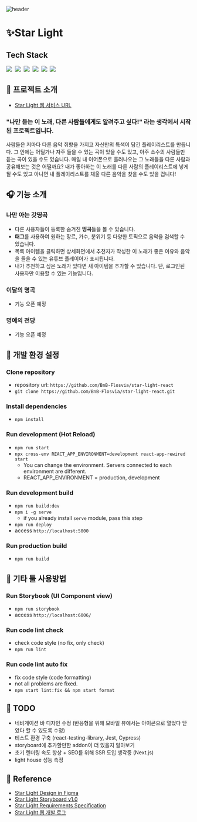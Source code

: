 ![header](https://capsule-render.vercel.app/api?type=waving&color=43569C&height=300&section=header&text=STAR%20LIGHT&desc=나만%20아는%20띵곡을%20공유해보세요%21&fontSize=50&fontColor=ffffff&fontAlignY=35&descAlignY=50&animation=fadeIn)

# ✨Star Light
## Tech Stack
<img src="https://img.shields.io/badge/React%20v17.0.1-61DAFB?style=plastic&logo=React&logoColor=white"/>&nbsp;
<img src="https://img.shields.io/badge/StyledComponent%20v5.1.1-DB7093?style=plastic&logo=styled-components&logoColor=white"/>&nbsp;
<img src="https://img.shields.io/badge/MobX%20v6.2.0-FF9955?style=plastic&logo=MobX&logoColor=white"/>&nbsp;
<img src="https://img.shields.io/badge/AntDesign%20v4.15.6-0170FE?style=plastic&logo=Ant%20Design&logoColor=white"/>&nbsp;
<img src="https://img.shields.io/badge/MaterialUI%20v4.11.4-0081CB?style=plastic&logo=Material-UI&logoColor=white"/>&nbsp;
<img src="https://img.shields.io/badge/Storybook%20v5.3.19-FF4785?style=plastic&logo=Storybook&logoColor=white"/>

## 🎵 프로젝트 소개
- [Star Light 웹 서비스 URL](http://star-light-web.ap-northeast-2.elasticbeanstalk.com)

<h3>"나만 듣는 이 노래, 다른 사람들에게도 알려주고 싶다!" 라는 생각에서 시작된 프로젝트입니다.</h3>
사람들은 저마다 다른 음악 취향을 가지고 자신만의 특색이 담긴 플레이리스트를 만듭니다. 
그 안에는 어딜가나 자주 들을 수 있는 곡이 있을 수도 있고, 아주 소수의 사람들만 듣는 곡이 있을 수도 있습니다.
매일 내 이어폰으로 흘러나오는 그 노래들을 다른 사람과 공유해보는 것은 어떨까요? 
내가 좋아하는 이 노래를 다른 사람의 플레이리스트에 넣게될 수도 있고 아니면 내 플레이리스트를 채울 다른 음악을 찾을 수도 있을 겁니다!

## 🎧 기능 소개

### 나만 아는 갓띵곡
- 다른 사용자들이 등록한 숨겨진 **띵곡**들을 볼 수 있습니다.
- **태그**를 사용하여 원하는 장르, 가수, 분위기 등 다양한 토픽으로 음악을 검색할 수 있습니다.
- 목록 아이템을 클릭하면 상세화면에서 추천자가 작성한 이 노래가 좋은 이유와 음악을 들을 수 있는 유튜브 플레이어가 표시됩니다.
- 내가 추천하고 싶은 노래가 있다면 새 아이템을 추가할 수 있습니다. 단, 로그인된 사용자만 이용할 수 있는 기능입니다.

### 이달의 명곡
- 기능 오픈 예정

### 명예의 전당
- 기능 오픈 예정

## 🔧 개발 환경 설정

### Clone repository

- repository url: `https://github.com/BnB-Flosvia/star-light-react`
- `git clone https://github.com/BnB-Flosvia/star-light-react.git`

### Install dependencies

- `npm install`

### Run development (Hot Reload)

- `npm run start`
- `npx cross-env REACT_APP_ENVIRONMENT=development react-app-rewired start`
  - You can change the environment. Servers connected to each environment are different.
  - REACT_APP_ENVIRONMENT = production, development

### Run development build

- `npm run build:dev`
- `npm i -g serve`
  - if you already install `serve` module, pass this step
- `npm run deploy`
- access `http://localhost:5000`

### Run production build

- `npm run build`

## 🧰 기타 툴 사용방법
### Run Storybook (UI Component view)

- `npm run storybook`
- access `http://localhost:6006/`

### Run code lint check

- check code style (no fix, only check)
- `npm run lint`

### Run code lint auto fix

- fix code style (code formatting)
- not all problems are fixed.
- `npm start lint:fix && npm start format`

## 📝 TODO

- 네비게이션 바 디자인 수정 (반응형을 위해 모바일 뷰에서는 아이콘으로 열었다 닫았다 할 수 있도록 수정)
- 테스트 환경 구축 (react-testing-library, Jest, Cypress)
- storyboard에 추가할만한 addon이 더 있을지 알아보기 
- 초기 렌더링 속도 향상 + SEO를 위해 SSR 도입 생각중 (Next.js)
- light house 성능 측정

## 📘 Reference

- [Star Light Design in Figma](https://www.figma.com/file/NyRHXYp1ydVb9l4yoHmDtH/Star-Light-Web?node-id=0%3A1)
- [Star Light Storyboard v1.0](https://docs.google.com/presentation/d/1Sp_AaRGX0Djxg1bEWvEA5sCDMwHlt4ju8T6O6NrWqA0/edit?usp=sharing)
- [Star Light Requirements Specification](https://hackmd.io/@starmango/service-specification)
- [Star Light 웹 개발 로그](https://hackmd.io/@starmango/development-log)
